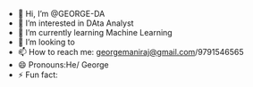 - 👋 Hi, I’m @GEORGE-DA
- 👀 I’m interested in DAta Analyst
- 🌱 I’m currently learning Machine Learning
- 💞️ I’m looking to 
- 📫 How to reach me: georgemaniraj@gmail.com/9791546565
- 😄 Pronouns:He/ George
- ⚡ Fun fact:

<!---
GEORGE-DA/GEORGE-DA is a ✨ special ✨ repository because its `README.md` (this file) appears on your GitHub profile.
You can click the Preview link to take a look at your changes.
--->
